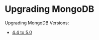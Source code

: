 # Upgrading MongoDB

Upgrading MongoDB Versions:

* [4.4 to 5.0](versions/Upgrading%20MongoDB%204.4%20to%205.0.md)
